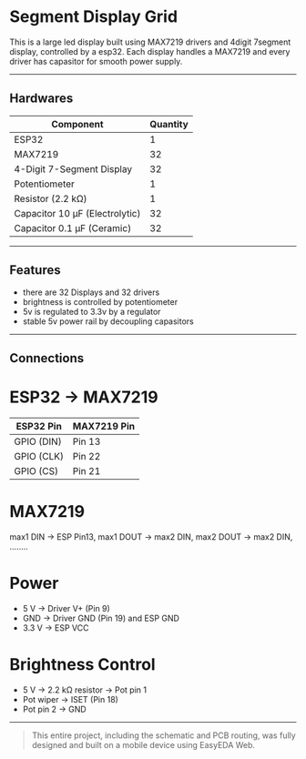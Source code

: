 

# Segment Display Grid
This is a large led display built using MAX7219 drivers and 4digit 7segment display, controlled by a esp32. 
Each display handles a MAX7219 and every driver has capasitor for smooth power supply.

---

## Hardwares

| Component | Quantity |
|------------|-----------|
| ESP32 | 1 | 
| MAX7219 | 32 | 
| 4-Digit 7-Segment Display | 32 |
| Potentiometer | 1 | 
| Resistor (2.2 kΩ) | 1 |
| Capacitor 10 µF (Electrolytic) | 32 |
| Capacitor 0.1 µF (Ceramic) | 32 | 

---

## Features
- there are 32 Displays and 32 drivers 
- brightness is controlled by potentiometer
- 5v is regulated to 3.3v by a regulator
- stable 5v power rail by decoupling capasitors

---

## Connections

# ESP32 → MAX7219
| ESP32 Pin | MAX7219 Pin | 
|------------|-------------|
| GPIO (DIN) | Pin 13 | 
| GPIO (CLK) | Pin 22 |
| GPIO (CS)  | Pin 21 | 

# MAX7219
max1 DIN -> ESP Pin13, max1 DOUT -> max2 DIN, max2 DOUT -> max2 DIN, ........

# Power
- 5 V -> Driver V+ (Pin 9)  
- GND -> Driver GND (Pin 19) and ESP GND  
- 3.3 V -> ESP VCC

# Brightness Control
- 5 V -> 2.2 kΩ resistor -> Pot pin 1  
- Pot wiper -> ISET (Pin 18)  
- Pot pin 2 -> GND  

---


>  This entire project, including the schematic and PCB routing, was fully designed and built on a mobile device using EasyEDA Web.
